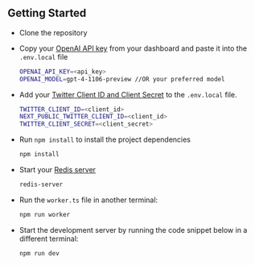 ## Getting Started

- Clone the repository

- Copy your [OpenAI API key](https://platform.openai.com/api-keys) from your dashboard and paste it into the `.env.local` file
  ```bash
  OPENAI_API_KEY=<api_key>
  OPENAI_MODEL=gpt-4-1106-preview //OR your preferred model
  ```
- Add your [Twitter Client ID and Client Secret](https://developer.twitter.com/en/portal/dashboard) to the `.env.local` file.
  ```bash
  TWITTER_CLIENT_ID=<client_id>
  NEXT_PUBLIC_TWITTER_CLIENT_ID=<client_id>
  TWITTER_CLIENT_SECRET=<client_secret>
  ```

- Run `npm install` to install the project dependencies
  ```bash
  npm install
  ```

- Start your [Redis server](https://redis.io/docs/latest/operate/oss_and_stack/install/install-redis/install-redis-on-mac-os/)
  ```bash
  redis-server
  ```
- Run the `worker.ts` file in another terminal:
  ```bash
  npm run worker
  ```

- Start the development server by running the code snippet below in a different terminal:
  ```bash
  npm run dev
  ```
